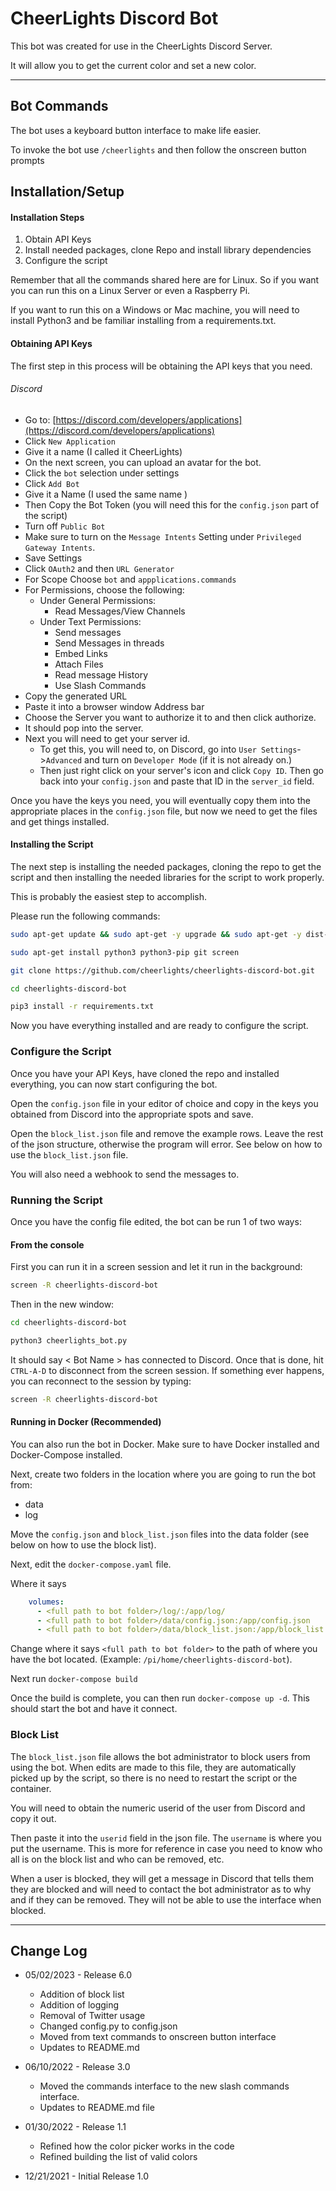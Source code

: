 # CheerLights Discord Bot
This bot was created for use in the CheerLights Discord Server.

It will allow you to get the current color and set a new color.

---

## Bot Commands

The bot uses a keyboard button interface to make life easier. 

To invoke the bot use ```/cheerlights``` and then follow the onscreen button prompts

## Installation/Setup

#### Installation Steps
1) Obtain API Keys
2) Install needed packages, clone Repo and install library dependencies
3) Configure the script

Remember that all the commands shared here are for Linux. So if you want you can run this on a Linux Server or even a Raspberry Pi.

If you want to run this on a Windows or Mac machine, you will need to install Python3 and be familiar installing from a requirements.txt.

#### Obtaining API Keys

The first step in this process will be obtaining the API keys that you need. 

###### Discord

* Go to: [https://discord.com/developers/applications](https://discord.com/developers/applications)
* Click ```New Application```
* Give it a name (I called it CheerLights)
* On the next screen, you can upload an avatar for the bot.
* Click the ```bot``` selection under settings
* Click ```Add Bot```
* Give it a Name (I used the same name )
* Then Copy the Bot Token (you will need this for the ```config.json``` part of the script)
* Turn off ```Public Bot```
* Make sure to turn on the ```Message Intents``` Setting under ```Privileged Gateway Intents```.
* Save Settings
* Click ```OAuth2``` and then ```URL Generator```
* For Scope Choose ```bot``` and ```appplications.commands```
* For Permissions, choose the following:
    - Under General Permissions:
        - Read Messages/View Channels
    - Under Text Permissions:
        - Send messages
        - Send Messages in threads
        - Embed Links
        - Attach Files
        - Read message History
        - Use Slash Commands
* Copy the generated URL
* Paste it into a browser window Address bar
* Choose the Server you want to authorize it to and then click authorize.
* It should pop into the server.
* Next you will need to get your server id.
  * To get this, you will need to, on Discord, go into ```User Settings```->```Advanced``` and turn on ```Developer Mode``` (if it is not already on.)
  * Then just right click on your server's icon and click ```Copy ID```. Then go back into your ```config.json``` and paste that ID in the ```server_id``` field.

Once you have the keys you need, you will eventually copy them into the appropriate places in the ```config.json``` file, but now we need to get the files and get things installed.


#### Installing the Script

The next step is installing the needed packages, cloning the repo to get the script and then installing the needed libraries for the script to work properly. 

This is probably the easiest step to accomplish.

Please run the following commands:

```bash
sudo apt-get update && sudo apt-get -y upgrade && sudo apt-get -y dist-upgrade

sudo apt-get install python3 python3-pip git screen

git clone https://github.com/cheerlights/cheerlights-discord-bot.git

cd cheerlights-discord-bot

pip3 install -r requirements.txt
```

Now you have everything installed and are ready to configure the script.

### Configure the Script
Once you have your API Keys, have cloned the repo and installed everything, you can now start configuring the bot. 

Open the ```config.json``` file in your editor of choice and copy in the keys you obtained from Discord into the appropriate spots and save.

Open the ```block_list.json``` file and remove the example rows. Leave the rest of the json structure, otherwise the program will error. See below on how to use the ```block_list.json``` file.

You will also need a webhook to send the messages to.


### Running the Script
Once you have the config file edited, the bot can be run 1 of two ways:

#### From the console

First you can run it in a screen session and let it run in the background:

```bash
screen -R cheerlights-discord-bot
```

Then in the new window:
```bash
cd cheerlights-discord-bot

python3 cheerlights_bot.py
```

It should say < Bot Name > has connected to Discord. Once that is done, hit ```CTRL-A-D``` to disconnect from the screen session. If something ever happens, you can reconnect to the session by typing:

```bash
screen -R cheerlights-discord-bot
```

#### Running in Docker (Recommended)

You can also run the bot in Docker. Make sure to have Docker installed and Docker-Compose installed.

Next, create two folders in the location where you are going to run the bot from:
* data
* log

Move the ```config.json``` and ```block_list.json``` files into the data folder (see below on how to use the block list).

Next, edit the ```docker-compose.yaml``` file.

Where it says 

```yaml
    volumes:
      - <full path to bot folder>/log/:/app/log/
      - <full path to bot folder>/data/config.json:/app/config.json
      - <full path to bot folder>/data/block_list.json:/app/block_list.json
```
Change where it says ```<full path to bot folder>``` to the path of where you have the bot located. (Example: ```/pi/home/cheerlights-discord-bot```).

Next run ```docker-compose build```

Once the build is complete, you can then run ```docker-compose up -d```. This should start the bot and have it connect.

### Block List

The ```block_list.json``` file allows the bot administrator to block users from using the bot. When edits are made to this file, they are automatically picked up by the script, so there is no need to restart the script or the container.

You will need to obtain the numeric userid of the user from Discord and copy it out.

Then paste it into the ```userid``` field in the json file. The ```username``` is where you put the username. This is more for reference in case you need to know who all is on the block list and who can be removed, etc. 

When a user is blocked, they will get a message in Discord that tells them they are blocked and will need to contact the bot administrator as to why and if they can be removed. They will not be able to use the interface when blocked.

---

## Change Log

- 05/02/2023 - Release 6.0
  - Addition of block list
  - Addition of logging
  - Removal of Twitter usage
  - Changed config.py to config.json
  - Moved from text commands to onscreen button interface
  - Updates to README.md

- 06/10/2022 - Release 3.0
  - Moved the commands interface to the new slash commands interface.
  - Updates to README.md file

- 01/30/2022 - Release 1.1
  - Refined how the color picker works in the code
  - Refined building the list of valid colors

- 12/21/2021 - Initial Release 1.0